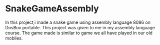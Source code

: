 # SnakeGameAssembly
In this project,i made a snake game using assembly language 8086 on DosBox portable.
This project was given to me in my assembly language course. 
The game made is similar to game we all have played in our old mobiles.
